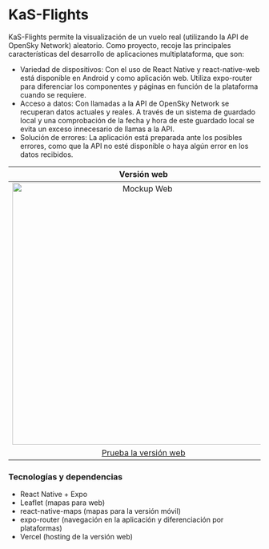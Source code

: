 # KaS-Flights

KaS-Flights permite la visualización de un vuelo real (utilizando la API de OpenSky Network) aleatorio. Como proyecto, recoje las principales características del desarrollo de aplicaciones multiplataforma, que son:

- Variedad de dispositivos: Con el uso de React Native y react-native-web está disponible en Android y como aplicación web. Utiliza expo-router para diferenciar los componentes y páginas en función de la plataforma cuando se requiere.
- Acceso a datos: Con llamadas a la API de OpenSky Network se recuperan datos actuales y reales. A través de un sistema de guardado local y una comprobación de la fecha y hora de este guardado local se evita un exceso innecesario de llamas a la API.
- Solución de errores: La aplicación está preparada ante los posibles errores, como que la API no esté disponible o haya algún error en los datos recibidos.

|Versión web|Versión Android|
:------------:|:------------:
<img width="524" alt="Mockup Web" src="https://github.com/user-attachments/assets/93f19e1e-ee78-42f9-b28a-438b399180c9">| <img height="420" alt="Mockup Android" src="https://github.com/user-attachments/assets/22946914-6362-4497-bdf7-acb043676981">
[Prueba la versión web](https://ka-s-flights.vercel.app/) | [Descarga la apk para Android](https://github.com/kasimxo/KaS-Flights/releases/download/v1.0.0/application-fa3b4cf9-8f1d-49c9-83b5-d9418f65b3ca.apk)



### Tecnologías y dependencias

- React Native + Expo
- Leaflet (mapas para web)
- react-native-maps (mapas para la versión móvil)
- expo-router (navegación en la aplicación y diferenciación por plataformas)
- Vercel (hosting de la versión web)
